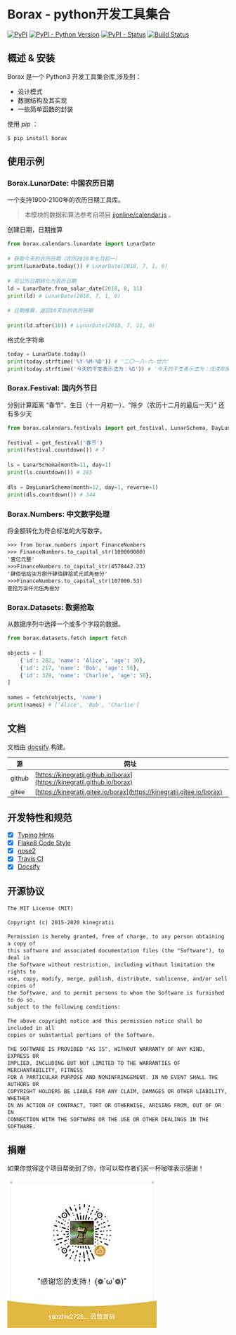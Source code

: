 # Borax - python开发工具集合


[![PyPI](https://img.shields.io/pypi/v/borax.svg)](https://pypi.org/project/borax) 
[![PyPI - Python Version](https://img.shields.io/pypi/pyversions/borax.svg)](https://pypi.org/project/borax)
[![PyPI - Status](https://img.shields.io/pypi/status/borax.svg)](https://github.com/kinegratii/borax)
[![Build Status](https://travis-ci.org/kinegratii/borax.svg?branch=master)](https://travis-ci.org/kinegratii/borax)



## 概述 & 安装

Borax 是一个 Python3 开发工具集合库,涉及到：

 - 设计模式
 - 数据结构及其实现
 - 一些简单函数的封装

使用 *pip* ：

```shell
$ pip install borax
```

## 使用示例

### Borax.LunarDate: 中国农历日期

一个支持1900-2100年的农历日期工具库。

> 本模块的数据和算法参考自项目 [jjonline/calendar.js](https://github.com/jjonline/calendar.js) 。

创建日期，日期推算

```python
from borax.calendars.lunardate import LunarDate

# 获取今天的农历日期（农历2018年七月初一）
print(LunarDate.today()) # LunarDate(2018, 7, 1, 0)

# 将公历日期转化为农历日期
ld = LunarDate.from_solar_date(2018, 8, 11)
print(ld) # LunarDate(2018, 7, 1, 0)

# 日期推算，返回10天后的农历日期

print(ld.after(10)) # LunarDate(2018, 7, 11, 0)
```

格式化字符串

```python
today = LunarDate.today()
print(today.strftime('%Y-%M-%D')) # '二〇一八-六-廿六'
print(today.strftime('今天的干支表示法为：%G')) # '今天的干支表示法为：戊戌年庚申月辛未日'
```

### Borax.Festival: 国内外节日

分别计算距离 “春节”、生日（十一月初一）、“除夕（农历十二月的最后一天）” 还有多少天

```python
from borax.calendars.festivals import get_festival, LunarSchema, DayLunarSchema

festival = get_festival('春节')
print(festival.countdown()) # 7

ls = LunarSchema(month=11, day=1)
print(ls.countdown()) # 285

dls = DayLunarSchema(month=12, day=1, reverse=1)
print(dls.countdown()) # 344
```

### Borax.Numbers: 中文数字处理

将金额转化为符合标准的大写数字。

```
>>> from borax.numbers import FinanceNumbers
>>> FinanceNumbers.to_capital_str(100000000)
'壹亿元整'
>>>FinanceNumbers.to_capital_str(4578442.23)
'肆佰伍拾柒万捌仟肆佰肆拾贰元贰角叁分'
>>>FinanceNumbers.to_capital_str(107000.53)
壹拾万柒仟元伍角叁分
```

### Borax.Datasets: 数据拾取

从数据序列中选择一个或多个字段的数据。

```python
from borax.datasets.fetch import fetch

objects = [
    {'id': 282, 'name': 'Alice', 'age': 30},
    {'id': 217, 'name': 'Bob', 'age': 56},
    {'id': 328, 'name': 'Charlie', 'age': 56},
]

names = fetch(objects, 'name')
print(names) # ['Alice', 'Bob', 'Charlie']
```

## 文档

文档由 [docsify](https://docsify.js.org/) 构建。

| 源 | 网址 |
| ---- | ---- |
| github | [https://kinegratii.github.io/borax](https://kinegratii.github.io/borax) |
| gitee | [https://kinegratii.gitee.io/borax](https://kinegratii.gitee.io/borax) |

## 开发特性和规范

- [x] [Typing Hints](https://www.python.org/dev/peps/pep-0484/)
- [x] [Flake8 Code Style](http://flake8.pycqa.org/en/latest/)
- [x] [nose2](https://pypi.org/project/nose2/)
- [x] [Travis CI](https://travis-ci.org)
- [x] [Docsify](https://docsify.js.org)

## 开源协议

```
The MIT License (MIT)

Copyright (c) 2015-2020 kinegratii

Permission is hereby granted, free of charge, to any person obtaining a copy of
this software and associated documentation files (the "Software"), to deal in
the Software without restriction, including without limitation the rights to
use, copy, modify, merge, publish, distribute, sublicense, and/or sell copies of
the Software, and to permit persons to whom the Software is furnished to do so,
subject to the following conditions:

The above copyright notice and this permission notice shall be included in all
copies or substantial portions of the Software.

THE SOFTWARE IS PROVIDED "AS IS", WITHOUT WARRANTY OF ANY KIND, EXPRESS OR
IMPLIED, INCLUDING BUT NOT LIMITED TO THE WARRANTIES OF MERCHANTABILITY, FITNESS
FOR A PARTICULAR PURPOSE AND NONINFRINGEMENT. IN NO EVENT SHALL THE AUTHORS OR
COPYRIGHT HOLDERS BE LIABLE FOR ANY CLAIM, DAMAGES OR OTHER LIABILITY, WHETHER
IN AN ACTION OF CONTRACT, TORT OR OTHERWISE, ARISING FROM, OUT OF OR IN
CONNECTION WITH THE SOFTWARE OR THE USE OR OTHER DEALINGS IN THE SOFTWARE.
```

## 捐赠

如果你觉得这个项目帮助到了你，你可以帮作者们买一杯咖啡表示感谢！

![donation-wechat](docs/images/donation-wechat.png)

